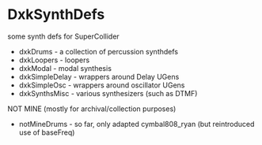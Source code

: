 # DxkSynthDefs
some synth defs for SuperCollider

- dxkDrums - a collection of percussion synthdefs
- dxkLoopers - loopers
- dxkModal - modal synthesis
- dxkSimpleDelay - wrappers around Delay UGens
- dxkSimpleOsc - wrappers around oscillator UGens
- dxkSynthsMisc - various synthesizers (such as DTMF)

NOT MINE (mostly for archival/collection purposes)

- notMineDrums - so far, only adapted cymbal808_ryan (but reintroduced use of baseFreq)
